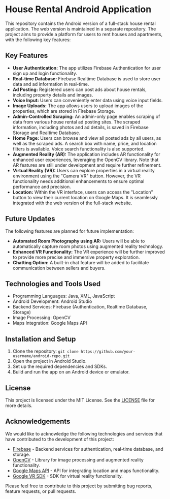 # House Rental Android Application

This repository contains the Android version of a full-stack house rental application. The web version is maintained in a separate repository. The project aims to provide a platform for users to rent houses and apartments, with the following key features:

## Key Features

- **User Authentication:** The app utilizes Firebase Authentication for user sign up and login functionality.
- **Real-time Database:** Firebase Realtime Database is used to store user data and ad information in real-time.
- **Ad Posting:** Registered users can post ads about house rentals, including property details and images.
- **Voice Input:** Users can conveniently enter data using voice input fields.
- **Image Uploads:** The app allows users to upload images of the properties, which are stored in Firebase Storage.
- **Admin-Controlled Scraping:** An admin-only page enables scraping of data from various house rental ad posting sites. The scraped information, including photos and ad details, is saved in Firebase Storage and Realtime Database.
- **Home Page:** Users can browse and view all posted ads by all users, as well as the scraped ads. A search box with name, price, and location filters is available. Voice search functionality is also supported.
- **Augmented Reality (AR):** The application includes AR functionality for enhanced user experiences, leveraging the OpenCV library. Note that AR features are still under development and require further refinement.
- **Virtual Reality (VR):** Users can explore properties in a virtual reality environment using the "Camera VR" button. However, the VR functionality needs additional enhancements to ensure optimal performance and precision.
- **Location:** Within the VR interface, users can access the "Location" button to view their current location on Google Maps. It is seamlessly integrated with the web version of the full-stack website.

## Future Updates

The following features are planned for future implementation:

- **Automated Room Photography using AR:** Users will be able to automatically capture room photos using augmented reality technology.
- **Enhanced VR Functionality:** The VR experience will be further improved to provide more precise and immersive property exploration.
- **Chatting Option:** A built-in chat feature will be added to facilitate communication between sellers and buyers.

## Technologies and Tools Used

- Programming Languages: Java, XML, JavaScript
- Android Development: Android Studio
- Backend Services: Firebase (Authentication, Realtime Database, Storage)
- Image Processing: OpenCV
- Maps Integration: Google Maps API

## Installation and Setup

1. Clone the repository: `git clone https://github.com/your-username/android-repo.git`
2. Open the project in Android Studio.
3. Set up the required dependencies and SDKs.
4. Build and run the app on an Android device or emulator.

## License

This project is licensed under the MIT License. See the [LICENSE](LICENSE) file for more details.

## Acknowledgements

We would like to acknowledge the following technologies and services that have contributed to the development of this project:

- [Firebase](https://firebase.google.com/) - Backend services for authentication, real-time database, and storage.
- [OpenCV](https://opencv.org/) - Library for image processing and augmented reality functionality.
- [Google Maps API](https://developers.google.com/maps/documentation) - API for integrating location and maps functionality.
- [Google VR SDK](https://developers.google.com/vr) - SDK for virtual reality functionality.

Please feel free to contribute to this project by submitting bug reports, feature requests, or pull requests.

